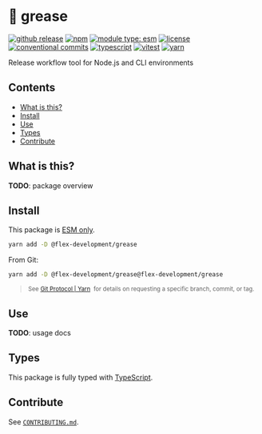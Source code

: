 # :rocket: grease

[![github release](https://img.shields.io/github/v/release/flex-development/grease.svg?include_prereleases&sort=semver)](https://github.com/flex-development/grease/releases/latest)
[![npm](https://img.shields.io/npm/v/@flex-development/grease.svg)](https://npmjs.com/package/@flex-development/grease)
[![module type: esm](https://img.shields.io/badge/module%20type-esm-brightgreen)](https://github.com/voxpelli/badges-cjs-esm)
[![license](https://img.shields.io/github/license/flex-development/grease.svg)](LICENSE.md)
[![conventional commits](https://img.shields.io/badge/-conventional%20commits-fe5196?logo=conventional-commits&logoColor=ffffff)](https://conventionalcommits.org/)
[![typescript](https://img.shields.io/badge/-typescript-3178c6?logo=typescript&logoColor=ffffff)](https://typescriptlang.org/)
[![vitest](https://img.shields.io/badge/-vitest-6e9f18?style=flat&logo=vitest&logoColor=ffffff)](https://vitest.dev/)
[![yarn](https://img.shields.io/badge/-yarn-2c8ebb?style=flat&logo=yarn&logoColor=ffffff)](https://yarnpkg.com/)

Release workflow tool for Node.js and CLI environments

## Contents

- [What is this?](#what-is-this)
- [Install](#install)
- [Use](#use)
- [Types](#types)
- [Contribute](#contribute)

## What is this?

**TODO**: package overview

## Install

This package is [ESM only][1].

```sh
yarn add -D @flex-development/grease
```

From Git:

```sh
yarn add -D @flex-development/grease@flex-development/grease
```

<blockquote>
  <small>
    See <a href='https://yarnpkg.com/protocol/git'>Git Protocol | Yarn</a>
    &nbsp;for details on requesting a specific branch, commit, or tag.
  </small>
</blockquote>

## Use

**TODO**: usage docs

## Types

This package is fully typed with [TypeScript][2].

## Contribute

See [`CONTRIBUTING.md`](CONTRIBUTING.md).

[1]: https://gist.github.com/sindresorhus/a39789f98801d908bbc7ff3ecc99d99c
[2]: https://www.typescriptlang.org
